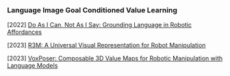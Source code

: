 ### Language Image Goal Conditioned Value Learning

[2022] [Do As I Can, Not As I Say: Grounding Language in Robotic Affordances](https://arxiv.org/abs/2204.01691)

[2023] [R3M: A Universal Visual Representation for Robot Manipulation](https://arxiv.org/abs/2203.12601)

[2023] [VoxPoser: Composable 3D Value Maps for Robotic Manipulation with Language Models](https://arxiv.org/abs/2307.05973)